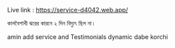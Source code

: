 Live link : https://service-d4042.web.app/






কালবৈশাখী ঝরের কারনে ২ দিন বিদ্যুৎ  ছিল না।



amin add service and Testimonials dynamic  dabe korchi 


